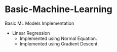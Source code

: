# Basic-Machine-Learning
Basic ML Models Implementation 


* Linear Regression 
  * Implemented using Normal Equation.
  * Implemented using Gradient Descent.
